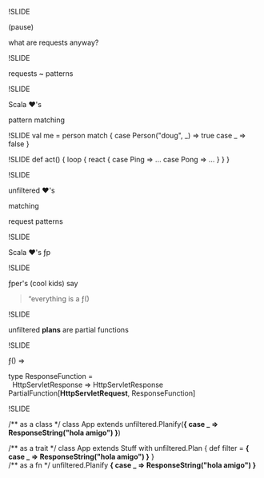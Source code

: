 !SLIDE

(pause) 

what are requests anyway?

!SLIDE

requests ~ patterns

!SLIDE

Scala <strong>&hearts;</strong>'s

pattern matching    
    
!SLIDE
    val me = person match {
      case Person("doug", _)  => true
      case _ => false
    }

!SLIDE
    def act() {
      loop {
        react {
          case Ping => ...
          case Pong => ...
        }
      }
    }

!SLIDE

unfiltered <strong>&hearts;</strong>'s

matching 

request patterns

!SLIDE

Scala <strong>&hearts;</strong>'s &fnof;p

!SLIDE

&fnof;per's (cool kids) say


> &ldquo;everything is a &fnof;()

!SLIDE

unfiltered <strong>plans</strong> are partial functions

!SLIDE

&fnof;() =>
<div class="hc">
  type ResponseFunction = <br/>&nbsp;&nbsp;HttpServletResponse => HttpServletResponse
</div>
<div class="hc">
  PartialFunction[<strong>HttpServletRequest</strong>, ResponseFunction]
</div>

!SLIDE<div class="hc">/** as a class */
class App extends unfiltered.Planify(<strong>{
  case _ => ResponseString("hola amigo")
}</strong>)
</div>
<div class="hc">/** as a trait */
class App extends Stuff with unfiltered.Plan {
  def filter = <strong>{
    case _ => ResponseString("hola amigo")
  }</strong>
}
</div>
<div class="hc">/** as a fn */
unfiltered.Planify <strong>{
  case _ => ResponseString("hola amigo")
}</strong></div>